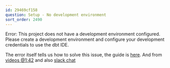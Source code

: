 ```yaml
---
id: 29469cf158
question: Setup - No development environment
sort_order: 2490
---
```


Error: This project does not have a development environment configured. Please create a development environment and configure your development credentials to use the dbt IDE.

The error itself tells us how to solve this issue, the guide is [here](https://github.com/DataTalksClub/data-engineering-zoomcamp/blob/main/04-analytics-engineering/dbt_cloud_setup.md). And from [videos @1:42](https://youtu.be/J0XCDyKiU64?si=2CTg3H63wyJTf5Vy&t=102) and also [slack chat](https://datatalks-club.slack.com/archives/C01FABYF2RG/p1708030955851629)

